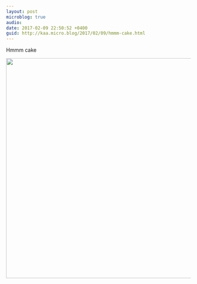 ```yaml
---
layout: post
microblog: true
audio: 
date: 2017-02-09 22:50:52 +0400
guid: http://kaa.micro.blog/2017/02/09/hmmm-cake.html
---
```

Hmmm cake

<img src="https://micro.kaa.bz/uploads/2018/b4b5cc15ee.jpg" width="600" height="600" />
